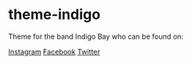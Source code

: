 # theme-indigo

Theme for the band Indigo Bay who can be found on:

[Instagram](https://instagram.com/theindigobay)
[Facebook](https://facebook.com/theindigobay)
[Twitter](https://twitter.com/theindigobay)

